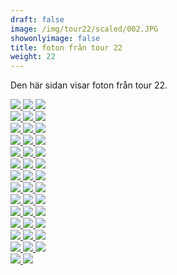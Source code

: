 ```yaml
---  
draft: false  
image: /img/tour22/scaled/002.JPG  
showonlyimage: false  
title: foton från tour 22  
weight: 22  
---
```


Den här sidan visar foton från tour 22.

<div class="col-md-8"> <div class="row">  
<a href="/img/tour22/scaled/001.JPG" data-toggle="lightbox"         data-gallery="example-gallery" class="col-sm-4">
<img src="/img/tour22/thumbs/001.JPG" class="img-fluid"> </a>  
<a href="/img/tour22/scaled/002.JPG" data-toggle="lightbox"         data-gallery="example-gallery" class="col-sm-4">
<img src="/img/tour22/thumbs/002.JPG" class="img-fluid"> </a>  
<a href="/img/tour22/scaled/003.JPG" data-toggle="lightbox"         data-gallery="example-gallery" class="col-sm-4">
<img src="/img/tour22/thumbs/003.JPG" class="img-fluid"> </a> </div>
<div class="row">  
<a href="/img/tour22/scaled/004.JPG" data-toggle="lightbox"         data-gallery="example-gallery" class="col-sm-4">
<img src="/img/tour22/thumbs/004.JPG" class="img-fluid"> </a>  
<a href="/img/tour22/scaled/005.JPG" data-toggle="lightbox"         data-gallery="example-gallery" class="col-sm-4">
<img src="/img/tour22/thumbs/005.JPG" class="img-fluid"> </a>  
<a href="/img/tour22/scaled/006.JPG" data-toggle="lightbox"         data-gallery="example-gallery" class="col-sm-4">
<img src="/img/tour22/thumbs/006.JPG" class="img-fluid"> </a> </div>
<div class="row">  
<a href="/img/tour22/scaled/007.JPG" data-toggle="lightbox"         data-gallery="example-gallery" class="col-sm-4">
<img src="/img/tour22/thumbs/007.JPG" class="img-fluid"> </a>  
<a href="/img/tour22/scaled/008.JPG" data-toggle="lightbox"         data-gallery="example-gallery" class="col-sm-4">
<img src="/img/tour22/thumbs/008.JPG" class="img-fluid"> </a>  
<a href="/img/tour22/scaled/009.JPG" data-toggle="lightbox"         data-gallery="example-gallery" class="col-sm-4">
<img src="/img/tour22/thumbs/009.JPG" class="img-fluid"> </a> </div>
<div class="row">  
<a href="/img/tour22/scaled/010.JPG" data-toggle="lightbox"         data-gallery="example-gallery" class="col-sm-4">
<img src="/img/tour22/thumbs/010.JPG" class="img-fluid"> </a>  
<a href="/img/tour22/scaled/011.JPG" data-toggle="lightbox"         data-gallery="example-gallery" class="col-sm-4">
<img src="/img/tour22/thumbs/011.JPG" class="img-fluid"> </a>  
<a href="/img/tour22/scaled/012.JPG" data-toggle="lightbox"         data-gallery="example-gallery" class="col-sm-4">
<img src="/img/tour22/thumbs/012.JPG" class="img-fluid"> </a> </div>
<div class="row">  
<a href="/img/tour22/scaled/013.JPG" data-toggle="lightbox"         data-gallery="example-gallery" class="col-sm-4">
<img src="/img/tour22/thumbs/013.JPG" class="img-fluid"> </a>  
<a href="/img/tour22/scaled/014.JPG" data-toggle="lightbox"         data-gallery="example-gallery" class="col-sm-4">
<img src="/img/tour22/thumbs/014.JPG" class="img-fluid"> </a>  
<a href="/img/tour22/scaled/015.JPG" data-toggle="lightbox"         data-gallery="example-gallery" class="col-sm-4">
<img src="/img/tour22/thumbs/015.JPG" class="img-fluid"> </a> </div>
<div class="row">  
<a href="/img/tour22/scaled/016.JPG" data-toggle="lightbox"         data-gallery="example-gallery" class="col-sm-4">
<img src="/img/tour22/thumbs/016.JPG" class="img-fluid"> </a>  
<a href="/img/tour22/scaled/017.JPG" data-toggle="lightbox"         data-gallery="example-gallery" class="col-sm-4">
<img src="/img/tour22/thumbs/017.JPG" class="img-fluid"> </a>  
<a href="/img/tour22/scaled/018.JPG" data-toggle="lightbox"         data-gallery="example-gallery" class="col-sm-4">
<img src="/img/tour22/thumbs/018.JPG" class="img-fluid"> </a> </div>
<div class="row">  
<a href="/img/tour22/scaled/019.JPG" data-toggle="lightbox"         data-gallery="example-gallery" class="col-sm-4">
<img src="/img/tour22/thumbs/019.JPG" class="img-fluid"> </a>  
<a href="/img/tour22/scaled/020.JPG" data-toggle="lightbox"         data-gallery="example-gallery" class="col-sm-4">
<img src="/img/tour22/thumbs/020.JPG" class="img-fluid"> </a>  
<a href="/img/tour22/scaled/021.JPG" data-toggle="lightbox"         data-gallery="example-gallery" class="col-sm-4">
<img src="/img/tour22/thumbs/021.JPG" class="img-fluid"> </a> </div>
<div class="row">  
<a href="/img/tour22/scaled/022.JPG" data-toggle="lightbox"         data-gallery="example-gallery" class="col-sm-4">
<img src="/img/tour22/thumbs/022.JPG" class="img-fluid"> </a>  
<a href="/img/tour22/scaled/023.JPG" data-toggle="lightbox"         data-gallery="example-gallery" class="col-sm-4">
<img src="/img/tour22/thumbs/023.JPG" class="img-fluid"> </a>  
<a href="/img/tour22/scaled/024.JPG" data-toggle="lightbox"         data-gallery="example-gallery" class="col-sm-4">
<img src="/img/tour22/thumbs/024.JPG" class="img-fluid"> </a> </div>
<div class="row">  
<a href="/img/tour22/scaled/025.JPG" data-toggle="lightbox"         data-gallery="example-gallery" class="col-sm-4">
<img src="/img/tour22/thumbs/025.JPG" class="img-fluid"> </a>  
<a href="/img/tour22/scaled/026.JPG" data-toggle="lightbox"         data-gallery="example-gallery" class="col-sm-4">
<img src="/img/tour22/thumbs/026.JPG" class="img-fluid"> </a>  
<a href="/img/tour22/scaled/027.JPG" data-toggle="lightbox"         data-gallery="example-gallery" class="col-sm-4">
<img src="/img/tour22/thumbs/027.JPG" class="img-fluid"> </a> </div>
<div class="row">  
<a href="/img/tour22/scaled/028.JPG" data-toggle="lightbox"         data-gallery="example-gallery" class="col-sm-4">
<img src="/img/tour22/thumbs/028.JPG" class="img-fluid"> </a>  
<a href="/img/tour22/scaled/029.JPG" data-toggle="lightbox"         data-gallery="example-gallery" class="col-sm-4">
<img src="/img/tour22/thumbs/029.JPG" class="img-fluid"> </a>  
<a href="/img/tour22/scaled/030.JPG" data-toggle="lightbox"         data-gallery="example-gallery" class="col-sm-4">
<img src="/img/tour22/thumbs/030.JPG" class="img-fluid"> </a> </div>
<div class="row">  
<a href="/img/tour22/scaled/031.JPG" data-toggle="lightbox"         data-gallery="example-gallery" class="col-sm-4">
<img src="/img/tour22/thumbs/031.JPG" class="img-fluid"> </a>  
<a href="/img/tour22/scaled/032.JPG" data-toggle="lightbox"         data-gallery="example-gallery" class="col-sm-4">
<img src="/img/tour22/thumbs/032.JPG" class="img-fluid"> </a>  
<a href="/img/tour22/scaled/033.JPG" data-toggle="lightbox"         data-gallery="example-gallery" class="col-sm-4">
<img src="/img/tour22/thumbs/033.JPG" class="img-fluid"> </a> </div>
<div class="row">  
<a href="/img/tour22/scaled/034.JPG" data-toggle="lightbox"         data-gallery="example-gallery" class="col-sm-4">
<img src="/img/tour22/thumbs/034.JPG" class="img-fluid"> </a>  
<a href="/img/tour22/scaled/035.JPG" data-toggle="lightbox"         data-gallery="example-gallery" class="col-sm-4">
<img src="/img/tour22/thumbs/035.JPG" class="img-fluid"> </a>  
<a href="/img/tour22/scaled/036.JPG" data-toggle="lightbox"         data-gallery="example-gallery" class="col-sm-4">
<img src="/img/tour22/thumbs/036.JPG" class="img-fluid"> </a> </div>
<div class="row">  
<a href="/img/tour22/scaled/037.JPG" data-toggle="lightbox"         data-gallery="example-gallery" class="col-sm-4">
<img src="/img/tour22/thumbs/037.JPG" class="img-fluid"> </a>  
<a href="/img/tour22/scaled/038.JPG" data-toggle="lightbox"         data-gallery="example-gallery" class="col-sm-4">
<img src="/img/tour22/thumbs/038.JPG" class="img-fluid"> </a>  
<a href="/img/tour22/scaled/039.JPG" data-toggle="lightbox"         data-gallery="example-gallery" class="col-sm-4">
<img src="/img/tour22/thumbs/039.JPG" class="img-fluid"> </a> </div>
<div class="row">  
<a href="/img/tour22/scaled/040.JPG" data-toggle="lightbox"         data-gallery="example-gallery" class="col-sm-4">
<img src="/img/tour22/thumbs/040.JPG" class="img-fluid"> </a>  
<a href="/img/tour22/scaled/041.JPG" data-toggle="lightbox"         data-gallery="example-gallery" class="col-sm-4">
<img src="/img/tour22/thumbs/041.JPG" class="img-fluid"> </a> </div>
</div>
